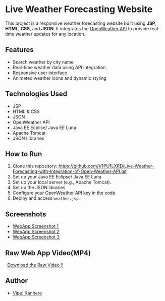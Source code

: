 # Live Weather Forecasting Website

This project is a responsive weather forecasting website built using **JSP**, **HTML**, **CSS**, and **JSON**. It integrates the [OpenWeather API](https://openweathermap.org/api) to provide real-time weather updates for any location.

## Features
- Search weather by city name
- Real-time weather data using API integration
- Responsive user interface
- Animated weather icons and dynamic styling

## Technologies Used
- JSP
- HTML & CSS
- JSON
- OpenWeather API
- Java EE Ecplise/ Java EE Luna
- Apache Tomcat
- JSON Libraries

## How to Run
1. Clone this repository:
 https://github.com/V1PU1LXRD/Live-Weather-Forecasting-with-Integration-of-Open-Weather-API.git
2. Set up your Java EE Eclipse/ Java EE Luna 
3. Set up your local server (e.g., Apache Tomcat).
4. Set up the JSON libraries
5. Configure your OpenWeather API key in the code.
6. Deploy and access `weather.jsp`.

## Screenshots
- [WebApp Screenshot 1](./AssamSS.png)
- [WebApp Screenshot 2](./BrazilSS.png)
- [WebApp Screenshot 3](./MumbaiSS.png)

## Raw Web App Video(MP4)
-[Download the Raw Video !!](./LiveWeatherForecastingAPIGlobal2.mp4)

## Author
- [Vipul Kanhere](https://github.com/V1PU1LXRD)


